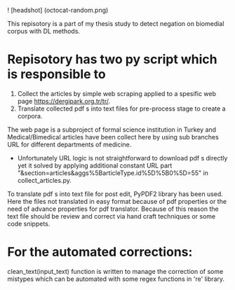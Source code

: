 ! [headshot] (octocat-random.png)

This repisotory is a part of my thesis study to detect negation on biomedial corpus with DL methods. 

# Repisotory has two py script which is responsible to
  1. Collect the articles by simple web scraping applied to a spesific web page https://dergipark.org.tr/tr/.
  2. Translate collected pdf s into text files for pre-process stage to create a corpora.

The web page is a subproject of formal science institution in Turkey and Medical/Bimedical articles have been collect here by using sub branches URL for different departments of medicine. 

 * Unfortunately URL logic is not straightforward to download pdf s directly yet it solved by applying additional constant URL part "&section=articles&aggs%5BarticleType.id%5D%5B0%5D=55" in collect_articles.py.

To translate pdf s into text file for post edit, PyPDF2 library has been used. Here the files not translated in easy format because of pdf properties or the need of advance properties for pdf translator.
Because of this reason the text file should be review and correct via hand craft techniques or some code snippets.

# For the automated corrections:
  clean_text(input_text) function is written to manage the correction of some mistypes which can be automated with some regex functions in 're' library. 
